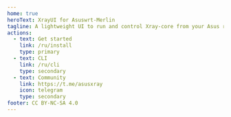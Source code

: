 ```yaml
---
home: true
heroText: XrayUI for Asuswrt‑Merlin
tagline: A lightweight UI to run and control Xray‑core from your Asus router
actions:
  - text: Get started
    link: /ru/install
    type: primary
  - text: CLI
    link: /ru/cli
    type: secondary
  - text: Community
    link: https://t.me/asusxray
    icon: telegram
    type: secondary
footer: CC BY-NC-SA 4.0
---
```


